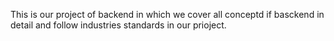 This is our project of backend in which we cover all conceptd if basckend in detail
and follow industries standards in our prioject.

